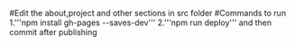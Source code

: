 #Edit the about,project and other sections in src folder
#Commands to run
1.'''npm install gh-pages --saves-dev''' 
2.'''npm run deploy''' and then commit after publishing
